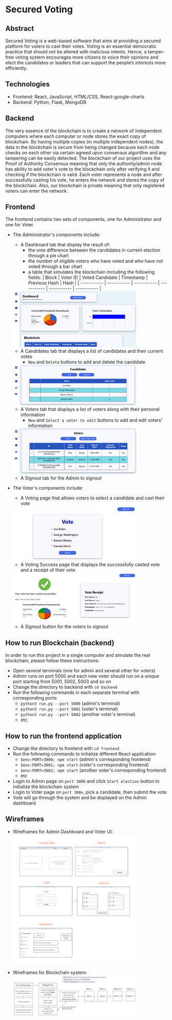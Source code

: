 # Secured Voting

## Abstract

Secured Voting is a web-based software that aims at providing a secured platform for voters to cast their votes. Voting is an essential democratic practice that should not be altered with malicious intents. Hence, a tamper-free voting system encourages more citizens to voice their opinions and elect the candidates or leaders that can support the people’s interests more efficiently.

## Technologies

- Frontend: React, JavaScript, HTML/CSS, React-google-charts
- Backend: Python, Flask, MongoDB

## Backend

The very essence of the blockchain is to create a network of independent computers where each computer or node stores the exact copy of blockchain. By having multiple copies (in multiple independent nodes), the data in the blockchain is secure from being changed because each node checks on each other via certain agreed upon consensus algorithm and any tampering can be easily detected. The blockchain of our project uses the Proof of Authority Consensus meaning that only the authority/admin node has ability to add voter's vote to the blockchain only after verifying it and checking if the blockchain is valid. Each voter represents a node and after successfully casting his vote, he enters the network and stores the copy of the blockchain. Also, our blockchain is private meaning that only registered voters can enter the network.

## Frontend

The frontend contains two sets of components, one for Administrator and one for Voter. 
- The Administrator's components include:
  - A Dashboard tab that display the result of:
    - the vote difference between the candidates in current election through a pie chart 
    - the number of eligible voters who have voted and who have not voted through a bar chart
    - a table that simulates the blockchain including the following fields:
      | Block      | Voter ID | Voted Candidate | Timestamp | Previous Hash | Hash |
      | ----------- | ----------- | ----------- | ----------- | ----------- | ----------- |
      
  <img src="/assets/admin-dash.png" width=80% height=80%>
  
  - A Candidates tab that displays a list of candidates and their current votes
    - `New` and `Delete` buttons to add and delete the candidate 
    
  <img src="/assets/admin-cand.png" width=80% height=80%>
  
  - A Voters tab that displays a list of voters along with their personal information
    - `New` and `Select a voter to edit` buttons to add and edit voters' information
  <img src="/assets/admin-voter.png" width=80% height=80%>
  
  - A Signout tab for the Admin to signout
  
- The Voter's components include: 
  - A Voting page that allows voters to select a candidate and cast their vote
  <img src="/assets/voter-voting.png" width=80% height=80%>
  
  - A Voting Success page that displays the successfully casted vote and a receipt of their vote
  <img src="/assets/voter-success.png" width=80% height=80%>
  
  - A Signout button for the voters to signout

## How to run Blockchain (backend)

In order to run this project in a single computer and simulate the real blockchain, please follow these instructions:

- Open several terminals (one for admin and several other for voters)
- Admin runs on port 5000 and each new voter should run on a unique port starting from 5001, 5002, 5003 and so on
- Change the directory to backend with `cd backend`
- Run the following commands in each separate terminal with corresponding ports:
  - `python3 run.py --port 5000` (admin's terminal)
  - `python3 run.py --port 5001` (voter's terminal)
  - `python3 run.py --port 5002` (another voter's terminal)
  - etc.

## How to run the frontend application

- Change the directory to frontend with `cd frontend`
- Run the following commands to initialize different React application:
  - `$env:PORT=3000; npm start` (admin's corresponding frontend)
  - `$env:PORT=3001; npm start` (voter's corresponding frontend)
  - `$env:PORT=3002; npm start` (another voter's corresponding frontend)
  - etc
- Login to Admin page on `port 3000` and click `Start election` button to initialize the blockchain system
- Login to Voter page on `port 300x`, pick a candidate, then submit the vote
- Vote will go through the system and be displayed on the Admin dashboard

## Wireframes

- Wireframes for Admin Dashboard and Voter UI:
  <img src="/assets/UI.png" width=80% height=80%>

- Wireframes for Blockchain system:
  <img src="/assets/bc-wf.png" width=80% height=80%>

